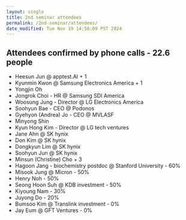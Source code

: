 ```yaml
---
layout: single
title: 2nd seminar attendees
permalink: /2nd-seminar/attendees/
date_modified: Tue Nov 19 14:58:09 PST 2024
---
```


<h2>
	Attendees confirmed by phone calls - 22.6 people
</h2>

<ul>
<li>
	Heesun Jun @ apptest.AI + 1
</li>
<li>
	Kyunmin Kwon @ Samsung Electronics America + 1
</li>
<li>
	Yongjin Oh
</li>
<li>
	Jongrok Choi - HR @ Samsung SDI America
</li>
<li>
	Woosung Jung - Director @ LG Electronics America
</li>
<li>
	Soohyun Bae - CEO @ Podonos
</li>
<li>
	Gyehyon (Andrea) Jo - CEO @ MVLASF
</li>
<li>
	Minyong Shin
</li>
<li>
	Kyun Hong Kim - Director @ LG tech ventures
</li>
<li>
	Jane Ahn @ SK hynix
</li>
<li>
	Don Kim @ SK hynix
</li>
<li>
	Dongkyun Lim @ SK hynix
</li>
<li>
	Soohyun Jun @ SK hynix
</li>
<li>
	Minsun (Christine) Cho + 3
</li>
<li>
	Hagoon Jang - biochemistry postdoc @ Stanford University - 60%
</li>
<li>
	Misook Jung @ Micron - 50%
</li>
<li>
	Henry Noh - 50%
</li>
<li>
	Seong Hoon Suh @ KDB investment - 50%
</li>
<li>
	Kiyoung Nam - 30%
</li>
<li>
	Juyong Do - 20%
</li>
<li>
	Bumsoo Kim @ Translink investment - 0%
</li>
<li>
	Jay Eum @ GFT Ventures - 0%
</li>
</ul>
